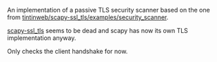 An implementation of a passive TLS security scanner based on the one from [tintinweb/scapy-ssl_tls/examples/security_scanner](https://github.com/tintinweb/scapy-ssl_tls/blob/master/examples/security_scanner.py).

[scapy-ssl_tls](https://github.com/tintinweb/scapy-ssl_tls) seems to be dead and scapy has now its own TLS implementation anyway.

Only checks the client handshake for now.
